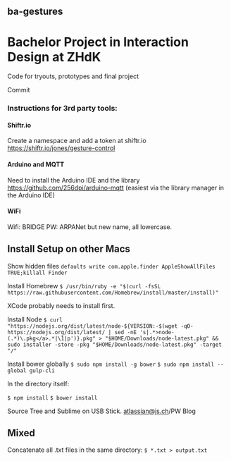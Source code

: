 ## ba-gestures
# Bachelor Project in Interaction Design at ZHdK

Code for tryouts, prototypes and final project

Commit


### Instructions for 3rd party tools:

#### Shiftr.io
Create a namespace and add a token at shiftr.io
https://shiftr.io/jones/gesture-control

#### Arduino and MQTT
Need to install the Arduino IDE and the library
https://github.com/256dpi/arduino-mqtt
(easiest via the library manager in the Arduino IDE)

#### WiFi
Wifi: BRIDGE
PW: ARPANet but new name, all lowercase.


## Install Setup on other Macs

Show hidden files
`defaults write com.apple.finder AppleShowAllFiles TRUE;killall Finder`

Install Homebrew
`$ /usr/bin/ruby -e "$(curl -fsSL https://raw.githubusercontent.com/Homebrew/install/master/install)"`

XCode probably needs to install first.

Install Node
`$ curl "https://nodejs.org/dist/latest/node-${VERSION:-$(wget -qO- https://nodejs.org/dist/latest/ | sed -nE 's|.*>node-(.*)\.pkg</a>.*|\1|p')}.pkg" > "$HOME/Downloads/node-latest.pkg" && sudo installer -store -pkg "$HOME/Downloads/node-latest.pkg" -target "/"`

Install bower globally
`$ sudo npm install -g bower`
`$ sudo npm install --global gulp-cli`

In the directory itself:

`$ npm install`
`$ bower install`

Source Tree and Sublime on USB Stick.
atlassian@js.ch/PW Blog


## Mixed

Concatenate all .txt files in the same directory:
`$ *.txt > output.txt`

